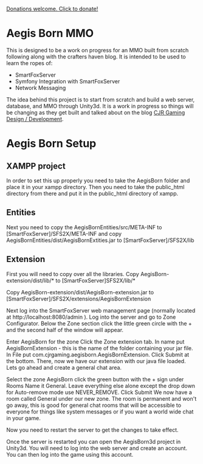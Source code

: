 <a href="https://www.paypal.com/cgi-bin/webscr?business=cjrgaming@gmail.com&cmd=_donations&lc=US&item_name=AegisBorn+MMO+Development&currency_code=USD">Donations welcome. Click to donate!</a>

Aegis Born MMO
=======
This is designed to be a work on progress for an MMO built from scratch following along with the crafters haven blog. It is intended to be used to learn the ropes of:

* SmartFoxServer
* Symfony Integration with SmartFoxServer
* Network Messaging

The idea behind this project is to start from scratch and build a web server, database, and MMO through Unity3d. It is a work in progress so things will be changing as they get built and talked about on the blog <a href="http://mmocraftershaven.blogspot.com/">CJR Gaming Design / Development</a>.

Aegis Born Setup
=======

XAMPP project
-------
In order to set this up properly you need to take the AegisBorn folder and place it in your xampp directory. Then you need to take the public_html directory from there and put it in the public_html directory of xampp.

Entities
-------
Next you need to copy the AegisBornEntities/src/META-INF to [SmartFoxServer]/SFS2X/META-INF and copy AegisBornEntities/dist/AegisBornExtities.jar to [SmartFoxServer]/SFS2X/lib

Extension
-------
First you will need to copy over all the libraries. Copy AegisBorn-extension/dist/lib/* to [SmartFoxServer]SFS2X/lib/*

Copy AegisBorn-extension/dist/AegisBorn-extension.jar to [SmartFoxServer]/SFS2X/extensions/AegisBornExtension

Next log into the SmartFoxServer web management page (normally located at http://localhost:8080/admin ). Log into the server and go to Zone Configurator. Below the Zone section click the little green circle with the + and the second half of the window will appear.

Enter AegisBorn for the zone Click the Zone extension tab. In name put AegisBornExtension - this is the name of the folder containing your jar file. In File put com.cjrgaming.aegisborn.AegisBornExtension. Click Submit at the bottom. There, now we have our extension with our java file loaded. Lets go ahead and create a general chat area.

Select the zone AegisBorn click the green button with the + sign under Rooms Name it General. Leave everything else alone except the drop down for Auto-remove mode use NEVER_REMOVE. Click Submit We now have a room called General under our new zone. The room is permanent and won't go away, this is good for general chat rooms that will be accessible to everyone for things like system messages or if you want a world wide chat in your game.

Now you need to restart the server to get the changes to take effect.

Once the server is restarted you can open the AegisBorn3d project in Unity3d. You will need to log into the web server and create an account. You can then log into the game using this account.